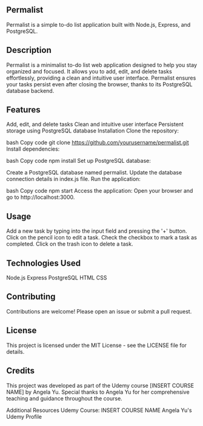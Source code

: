 ## Permalist
Permalist is a simple to-do list application built with Node.js, Express, and PostgreSQL.

## Description
Permalist is a minimalist to-do list web application designed to help you stay organized and focused. It allows you to add, edit, and delete tasks effortlessly, providing a clean and intuitive user interface. Permalist ensures your tasks persist even after closing the browser, thanks to its PostgreSQL database backend.

## Features
Add, edit, and delete tasks
Clean and intuitive user interface
Persistent storage using PostgreSQL database
Installation
Clone the repository:

bash
Copy code
git clone https://github.com/yourusername/permalist.git
Install dependencies:

bash
Copy code
npm install
Set up PostgreSQL database:

Create a PostgreSQL database named permalist.
Update the database connection details in index.js file.
Run the application:

bash
Copy code
npm start
Access the application:
Open your browser and go to http://localhost:3000.

## Usage
Add a new task by typing into the input field and pressing the '+' button.
Click on the pencil icon to edit a task.
Check the checkbox to mark a task as completed.
Click on the trash icon to delete a task.
## Technologies Used
Node.js
Express
PostgreSQL
HTML
CSS
## Contributing
Contributions are welcome! Please open an issue or submit a pull request.

## License
This project is licensed under the MIT License - see the LICENSE file for details.

## Credits
This project was developed as part of the Udemy course [INSERT COURSE NAME] by Angela Yu. Special thanks to Angela Yu for her comprehensive teaching and guidance throughout the course.

Additional Resources
Udemy Course: INSERT COURSE NAME
Angela Yu's Udemy Profile
